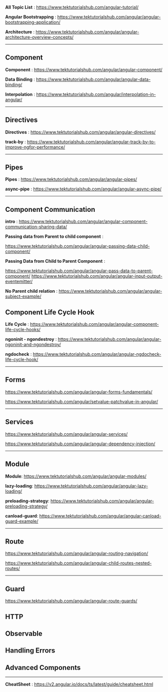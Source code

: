 
**All Topic List** : https://www.tektutorialshub.com/angular-tutorial/

**Angular Bootstrapping** : https://www.tektutorialshub.com/angular/angular-bootstrapping-application/

**Architecture** : https://www.tektutorialshub.com/angular/angular-architecture-overview-concepts/

---

## Component

**Component** : https://www.tektutorialshub.com/angular/angular-component/

**Data Binding** : https://www.tektutorialshub.com/angular/angular-data-binding/

**Interpolation** : https://www.tektutorialshub.com/angular/interpolation-in-angular/

---

## Directives

**Directives** : https://www.tektutorialshub.com/angular/angular-directives/

**track-by** : https://www.tektutorialshub.com/angular/angular-track-by-to-improve-ngfor-performance/

---

## Pipes

**Pipes** : https://www.tektutorialshub.com/angular/angular-pipes/

**async-pipe** : https://www.tektutorialshub.com/angular/angular-async-pipe/

---

## Component Communication

**intro** : https://www.tektutorialshub.com/angular/angular-component-communication-sharing-data/

**Passing data from Parent to child component** : 

  https://www.tektutorialshub.com/angular/angular-passing-data-child-component/

**Passing Data from Child to Parent Component** :

  https://www.tektutorialshub.com/angular/angular-pass-data-to-parent-component/
  https://www.tektutorialshub.com/angular/angular-input-output-eventemitter/

**No Parent child relation** : https://www.tektutorialshub.com/angular/angular-subject-example/


## Component Life Cycle Hook

**Life Cycle** : https://www.tektutorialshub.com/angular/angular-component-life-cycle-hooks/

**ngoninit - ngondestroy** : https://www.tektutorialshub.com/angular/angular-ngoninit-and-ngondestroy/

**ngdocheck** : https://www.tektutorialshub.com/angular/angular-ngdocheck-life-cycle-hook/

---

## Forms

https://www.tektutorialshub.com/angular/angular-forms-fundamentals/

https://www.tektutorialshub.com/angular/setvalue-patchvalue-in-angular/

---

## Services

https://www.tektutorialshub.com/angular/angular-services/

https://www.tektutorialshub.com/angular/angular-dependency-injection/

---

## Module

**Module**: https://www.tektutorialshub.com/angular/angular-modules/

**lazy-loading**: https://www.tektutorialshub.com/angular/angular-lazy-loading/

**preloading-strategy**: https://www.tektutorialshub.com/angular/angular-preloading-strategy/

**canload-guard**: https://www.tektutorialshub.com/angular/angular-canload-guard-example/

---

## Route
https://www.tektutorialshub.com/angular/angular-routing-navigation/

https://www.tektutorialshub.com/angular/angular-child-routes-nested-routes/

---

## Guard

https://www.tektutorialshub.com/angular/angular-route-guards/

## HTTP

## Observable

## Handling Errors

## Advanced Components

---

**CheatSheet** : https://v2.angular.io/docs/ts/latest/guide/cheatsheet.html



